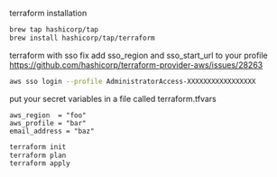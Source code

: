 terraform installation
```bash
brew tap hashicorp/tap
brew install hashicorp/tap/terraform
```

terraform with sso fix
add sso_region and sso_start_url to your profile
https://github.com/hashicorp/terraform-provider-aws/issues/28263
```bash
aws sso login --profile AdministratorAccess-XXXXXXXXXXXXXXXXX
```

put your secret variables in a file called terraform.tfvars
```
aws_region  = "foo"
aws_profile = "bar"
email_address = "baz"
```

```bash
terraform init
terraform plan
terraform apply
```